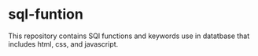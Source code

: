 # sql-funtion
 This repository contains SQl functions and keywords use in datatbase that includes html, css, and javascript.
